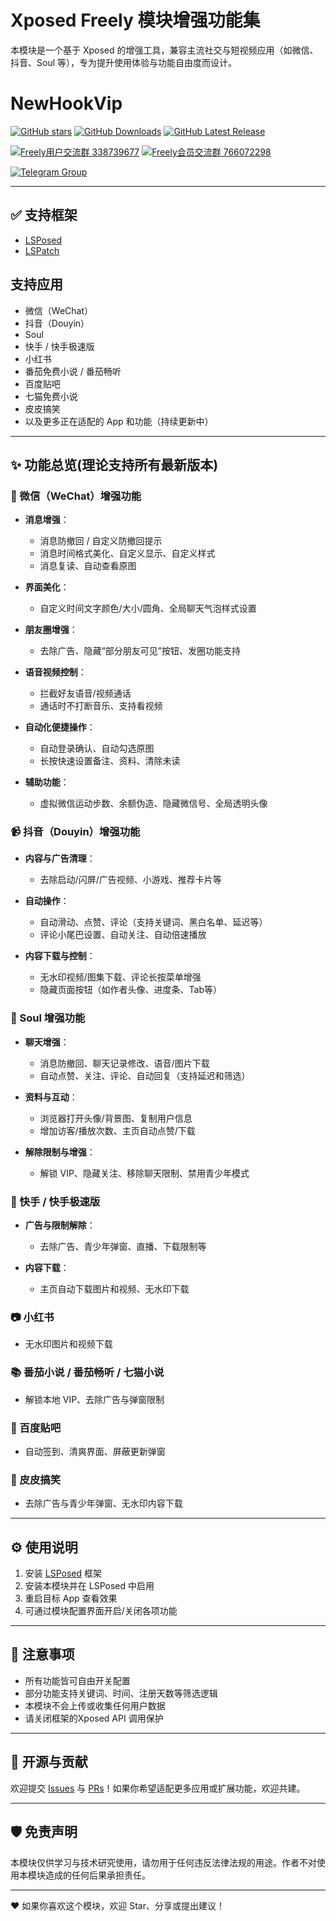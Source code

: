 # Xposed Freely 模块增强功能集

本模块是一个基于 Xposed 的增强工具，兼容主流社交与短视频应用（如微信、抖音、Soul 等），专为提升使用体验与功能自由度而设计。

# NewHookVip

[![GitHub stars](https://img.shields.io/github/stars/Xposed-Modules-Repo/me.build?label=stars)](https://github.com/Xposed-Modules-Repo/me.build/stargazers)
[![GitHub Downloads](https://img.shields.io/github/downloads/Xposed-Modules-Repo/me.build/total?label=Downloads)](https://github.com/Xposed-Modules-Repo/me.build/releases)
[![GitHub Latest Release](https://img.shields.io/github/v/release/Xposed-Modules-Repo/me.build)](https://github.com/Xposed-Modules-Repo/me.build/releases/latest)

[![Freely用户交流群 338739677](https://pub.idqqimg.com/wpa/images/group.png)](https://qm.qq.com/cgi-bin/qm/qr?k=jPy6zzSs5sjv_jPAhD2s9NJuKNQdQT2p&jump_from=webapi&authKey=vfpbIAz3YtgFqv4I1I7pYrkK9XmUBr5UmQoBIXdcH3Nfm8Au8IorwUZo2EkN+3Fq)
[![Freely会员交流群 766072298](https://pub.idqqimg.com/wpa/images/group.png)](https://qm.qq.com/cgi-bin/qm/qr?k=K4Ps-ehEFrD5D-zEP-E-_5aAg4LSFyjq&jump_from=webapi&authKey=T5UKO1ceTdpF6T79TbI+7T45sZx18t5wxKaacW0iE5xgfHSO2D9XZpc3Np5FTvDy)


[![Telegram Group](https://img.shields.io/badge/Telegram-群组-blue.svg?logo=telegram)](https://t.me/+Z3vFo9KtyRc0MWJl)


---


## ✅ 支持框架

- [LSPosed](https://github.com/LSPosed/LSPosed)
- [LSPatch](https://github.com/LSPosed/LSPatch)



## 支持应用

* 微信（WeChat）
* 抖音（Douyin）
* Soul
* 快手 / 快手极速版
* 小红书
* 番茄免费小说 / 番茄畅听
* 百度贴吧
* 七猫免费小说
* 皮皮搞笑
* 以及更多正在适配的 App 和功能（持续更新中）
---


## ✨ 功能总览(理论支持所有最新版本)

### 📱 微信（WeChat）增强功能

* **消息增强**：

  * 消息防撤回 / 自定义防撤回提示
  * 消息时间格式美化、自定义显示、自定义样式
  * 消息复读、自动查看原图
* **界面美化**：

  * 自定义时间文字颜色/大小/圆角、全局聊天气泡样式设置
* **朋友圈增强**：

  * 去除广告、隐藏“部分朋友可见”按钮、发圈功能支持
* **语音视频控制**：

  * 拦截好友语音/视频通话
  * 通话时不打断音乐、支持看视频
* **自动化便捷操作**：

  * 自动登录确认、自动勾选原图
  * 长按快速设置备注、资料、清除未读
* **辅助功能**：

  * 虚拟微信运动步数、余额伪造、隐藏微信号、全局透明头像

### 📹 抖音（Douyin）增强功能

* **内容与广告清理**：

  * 去除启动/闪屏/广告视频、小游戏、推荐卡片等
* **自动操作**：

  * 自动滑动、点赞、评论（支持关键词、黑白名单、延迟等）
  * 评论小尾巴设置、自动关注、自动倍速播放
* **内容下载与控制**：

  * 无水印视频/图集下载、评论长按菜单增强
  * 隐藏页面按钮（如作者头像、进度条、Tab等）

### 💬 Soul 增强功能

* **聊天增强**：

  * 消息防撤回、聊天记录修改、语音/图片下载
  * 自动点赞、关注、评论、自动回复（支持延迟和筛选）
* **资料与互动**：

  * 浏览器打开头像/背景图、复制用户信息
  * 增加访客/播放次数、主页自动点赞/下载
* **解除限制与增强**：

  * 解锁 VIP、隐藏关注、移除聊天限制、禁用青少年模式

### 🎥 快手 / 快手极速版

* **广告与限制解除**：

  * 去除广告、青少年弹窗、直播、下载限制等
* **内容下载**：

  * 主页自动下载图片和视频、无水印下载

### 📷 小红书

* 无水印图片和视频下载

### 📚 番茄小说 / 番茄畅听 / 七猫小说

* 解锁本地 VIP、去除广告与弹窗限制

### 🧵 百度贴吧

* 自动签到、清爽界面、屏蔽更新弹窗

### 🐸 皮皮搞笑

* 去除广告与青少年弹窗、无水印内容下载

---

## ⚙️ 使用说明

1. 安装 [LSPosed](https://github.com/LSPosed/LSPosed) 框架
2. 安装本模块并在 LSPosed 中启用
3. 重启目标 App 查看效果
4. 可通过模块配置界面开启/关闭各项功能

---

## 📌 注意事项

* 所有功能皆可自由开关配置
* 部分功能支持关键词、时间、注册天数等筛选逻辑
* 本模块不会上传或收集任何用户数据
* 请关闭框架的Xposed API 调用保护

---

## 📄 开源与贡献

欢迎提交 [Issues](https://github.com/Xposed-Modules-Repo/me.plusne/issues) 与 [PRs](https://github.com/Xposed-Modules-Repo/me.plusne/pulls)！如果你希望适配更多应用或扩展功能，欢迎共建。

---

## 🛡️ 免责声明

本模块仅供学习与技术研究使用，请勿用于任何违反法律法规的用途。作者不对使用本模块造成的任何后果承担责任。

---

❤️ 如果你喜欢这个模块，欢迎 Star、分享或提出建议！
